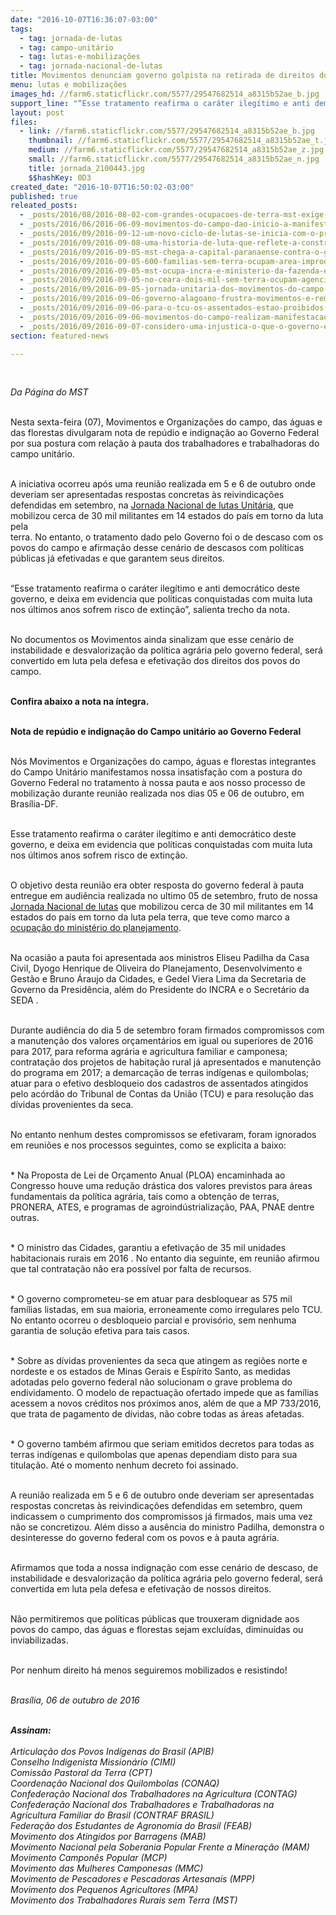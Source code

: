 ```yaml
---
date: "2016-10-07T16:36:07-03:00"
tags:
  - tag: jornada-de-lutas
  - tag: campo-unitário
  - tag: lutas-e-mobilizações
  - tag: jornada-nacional-de-lutas
title: Movimentos denunciam governo golpista na retirada de direitos do campo
menu: lutas e mobilizações
images_hd: //farm6.staticflickr.com/5577/29547682514_a8315b52ae_b.jpg
support_line: "“Esse tratamento reafirma o caráter ilegítimo e anti democrático deste governo, e deixa em evidencia que políticas conquistadas com muita luta nos últimos anos sofrem risco de extinção”"
layout: post
files:
  - link: //farm6.staticflickr.com/5577/29547682514_a8315b52ae_b.jpg
    thumbnail: //farm6.staticflickr.com/5577/29547682514_a8315b52ae_t.jpg
    medium: //farm6.staticflickr.com/5577/29547682514_a8315b52ae_z.jpg
    small: //farm6.staticflickr.com/5577/29547682514_a8315b52ae_n.jpg
    title: jornada_2100443.jpg
    $$hashKey: 0D3
created_date: "2016-10-07T16:50:02-03:00"
published: true
releated_posts:
  - _posts/2016/08/2016-08-02-com-grandes-ocupacoes-de-terra-mst-exige-reforma-agraria.md
  - _posts/2016/06/2016-06-09-movimentos-do-campo-dao-inicio-a-manifestacoes-contra-temer-entenda-as-pautas.md
  - _posts/2016/09/2016-09-12-um-novo-ciclo-de-lutas-se-inicia-com-o-protagonismo-da-juventude-afirma-militante-sem-terra.md
  - _posts/2016/09/2016-09-08-uma-historia-de-luta-que-reflete-a-construcao-do-mst-na-bahia.md
  - _posts/2016/09/2016-09-05-mst-chega-a-capital-paranaense-contra-o-golpe-e-por-reforma-agraria.md
  - _posts/2016/09/2016-09-05-600-familias-sem-terra-ocupam-area-improdutiva-no-rio-grande-do-norte.md
  - _posts/2016/09/2016-09-05-mst-ocupa-incra-e-ministerio-da-fazenda-e-exige-retomada-da-reforma-agraria.md
  - _posts/2016/09/2016-09-05-no-ceara-dois-mil-sem-terra-ocupam-agencias-do-banco-do-nordeste.md
  - _posts/2016/09/2016-09-05-jornada-unitaria-dos-movimentos-do-campo-mobiliza-milhares-de-pessoas-em-todo-pais.md
  - _posts/2016/09/2016-09-06-governo-alagoano-frustra-movimentos-e-remarca-audiencia-para-esta-terca-feira.md
  - _posts/2016/09/2016-09-06-para-o-tcu-os-assentados-estao-proibidos-de-melhorar-de-vida-diz-mst.md
  - _posts/2016/09/2016-09-06-movimentos-do-campo-realizam-manifestacao-no-incra-do-rj.md
  - _posts/2016/09/2016-09-07-considero-uma-injustica-o-que-o-governo-esta-fazendo-com-os-assentados-afirma-sem-terra.md
section: featured-news

---
```

<p>&nbsp;</p>

<p><em>Da P&aacute;gina do MST</em></p>

<p><br />
Nesta sexta-feira (07), Movimentos e Organiza&ccedil;&otilde;es do campo, das &aacute;guas e das florestas divulgaram nota de rep&uacute;dio e indigna&ccedil;&atilde;o ao Governo Federal por sua postura com rela&ccedil;&atilde;o &agrave; pauta dos trabalhadores e trabalhadoras do campo unit&aacute;rio.</p>

<p><br />
A iniciativa ocorreu ap&oacute;s uma reuni&atilde;o realizada em 5 e 6 de outubro onde deveriam ser apresentadas respostas concretas &agrave;s reivindica&ccedil;&otilde;es defendidas em setembro, na <a href="http://www.mst.org.br/2016/09/08/organizacoes-do-campo-afirmam-continuidade-das-mobilizacoes-apos-acampamento-unitario.html">Jornada Nacional de lutas Unit&aacute;ria</a>, que mobilizou cerca de 30 mil militantes em 14 estados do pa&iacute;s em torno da luta pela<br />
terra. No entanto, o tratamento dado pelo Governo foi o de descaso com os povos do campo e afirma&ccedil;&atilde;o desse cen&aacute;rio de descasos com pol&iacute;ticas p&uacute;blicas j&aacute; efetivadas e que garantem seus direitos.</p>

<p><br />
&ldquo;Esse tratamento reafirma o car&aacute;ter ileg&iacute;timo e anti democr&aacute;tico deste governo, e deixa em evidencia que pol&iacute;ticas conquistadas com muita luta nos &uacute;ltimos anos sofrem risco de extin&ccedil;&atilde;o&rdquo;, salienta trecho da nota.</p>

<p><br />
No documentos os Movimentos ainda sinalizam que esse cen&aacute;rio de instabilidade e desvaloriza&ccedil;&atilde;o da pol&iacute;tica agr&aacute;ria pelo governo federal, ser&aacute; convertido em luta pela defesa e efetiva&ccedil;&atilde;o dos direitos dos povos do campo.</p>

<p><br />
<strong>Confira abaixo a nota na &iacute;ntegra.</strong></p>

<p><br />
<strong>Nota de rep&uacute;dio e indigna&ccedil;&atilde;o do Campo unit&aacute;rio ao Governo Federal</strong></p>

<p><br />
N&oacute;s Movimentos e Organiza&ccedil;&otilde;es do campo, &aacute;guas e florestas integrantes do Campo Unit&aacute;rio manifestamos nossa insatisfa&ccedil;&atilde;o com a postura do Governo Federal no tratamento &agrave; nossa pauta e aos nosso processo de mobiliza&ccedil;&atilde;o durante reuni&atilde;o realizada nos dias 05 e 06 de outubro, em Bras&iacute;lia-DF.</p>

<p><br />
Esse tratamento reafirma o car&aacute;ter ileg&iacute;timo e anti democr&aacute;tico deste governo, e deixa em evidencia que pol&iacute;ticas conquistadas com muita luta nos &uacute;ltimos anos sofrem risco de extin&ccedil;&atilde;o.</p>

<p><br />
O objetivo desta reuni&atilde;o era obter resposta do governo federal &agrave; pauta entregue em audi&ecirc;ncia realizada no ultimo 05 de setembro, fruto de nossa <a href="http://www.mst.org.br/2016/09/08/organizacoes-do-campo-afirmam-continuidade-das-mobilizacoes-apos-acampamento-unitario.html">Jornada Nacional de lutas</a> que mobilizou cerca de 30 mil militantes em 14 estados do pa&iacute;s em torno da luta pela terra, que teve como marco a <a href="http://www.mst.org.br/2016/09/05/organizacoes-do-campo-ocupam-ministerio-do-planejamento-durante-jornada-unitaria.html">ocupa&ccedil;&atilde;o do minist&eacute;rio do planejamento</a>.</p>

<p><br />
Na ocasi&atilde;o a pauta foi apresentada aos ministros Eliseu Padilha da Casa Civil, Dyogo Henrique de Oliveira do Planejamento, Desenvolvimento e Gest&atilde;o e Bruno &Aacute;raujo da Cidades, e Gedel Viera Lima da Secretaria de Governo da Presid&ecirc;ncia, al&eacute;m do Presidente do INCRA e o Secret&aacute;rio da SEDA .</p>

<p><br />
Durante audi&ecirc;ncia do dia 5 de setembro foram firmados compromissos com a manuten&ccedil;&atilde;o dos valores or&ccedil;ament&aacute;rios em igual ou superiores de 2016 para 2017, para reforma agr&aacute;ria e agricultura familiar e camponesa; contrata&ccedil;&atilde;o dos projetos de habita&ccedil;&atilde;o rural j&aacute; apresentados e manuten&ccedil;&atilde;o do programa em 2017; a demarca&ccedil;&atilde;o de terras ind&iacute;genas e quilombolas; atuar para o efetivo desbloqueio dos cadastros de assentados atingidos pelo ac&oacute;rd&atilde;o do Tribunal de Contas da Uni&atilde;o (TCU) e para resolu&ccedil;&atilde;o das d&iacute;vidas provenientes da seca.</p>

<p><br />
No entanto nenhum destes compromissos se efetivaram, foram ignorados em reuni&otilde;es e nos processos seguintes, como se explicita a baixo:</p>

<p><br />
* Na Proposta de Lei de Or&ccedil;amento Anual (PLOA) encaminhada ao Congresso houve uma redu&ccedil;&atilde;o dr&aacute;stica dos valores previstos para &aacute;reas fundamentais da pol&iacute;tica agr&aacute;ria, tais como a obten&ccedil;&atilde;o de terras, PRONERA, ATES, e programas de agroind&uacute;strializa&ccedil;&atilde;o, PAA, PNAE dentre outras.</p>

<p><br />
* O ministro das Cidades, garantiu a efetiva&ccedil;&atilde;o de 35 mil unidades habitacionais rurais em 2016 . No entanto dia seguinte, em reuni&atilde;o afirmou que tal contrata&ccedil;&atilde;o n&atilde;o era poss&iacute;vel por falta de recursos.</p>

<p><br />
* O governo comprometeu-se em atuar para desbloquear as 575 mil fam&iacute;lias listadas, em sua maioria, erroneamente como irregulares pelo TCU. No entanto ocorreu o desbloqueio parcial e provis&oacute;rio, sem nenhuma garantia de solu&ccedil;&atilde;o efetiva para tais casos.</p>

<p><br />
* Sobre as d&iacute;vidas provenientes da seca que atingem as regi&otilde;es norte e nordeste e os estados de Minas Gerais e Esp&iacute;rito Santo, as medidas adotadas pelo governo federal n&atilde;o solucionam o grave problema do endividamento. O modelo de repactua&ccedil;&atilde;o ofertado impede que as fam&iacute;lias acessem a novos cr&eacute;ditos nos pr&oacute;ximos anos, al&eacute;m de que a MP 733/2016, que trata de pagamento de d&iacute;vidas, n&atilde;o cobre todas as &aacute;reas afetadas.</p>

<p><br />
* O governo tamb&eacute;m afirmou que seriam emitidos decretos para todas as terras ind&iacute;genas e quilombolas que apenas dependiam disto para sua titula&ccedil;&atilde;o. At&eacute; o momento nenhum decreto foi assinado.</p>

<p><br />
A reuni&atilde;o realizada em 5 e 6 de outubro onde deveriam ser apresentadas respostas concretas &agrave;s reivindica&ccedil;&otilde;es defendidas em setembro, quem indicassem o cumprimento dos compromissos j&aacute; firmados, mais uma vez n&atilde;o se concretizou. Al&eacute;m disso a aus&ecirc;ncia do ministro Padilha, demonstra o desinteresse do governo federal com os povos e &agrave; pauta agr&aacute;ria.</p>

<p><br />
Afirmamos que toda a nossa indigna&ccedil;&atilde;o com esse cen&aacute;rio de descaso, de instabilidade e desvaloriza&ccedil;&atilde;o da pol&iacute;tica agr&aacute;ria pelo governo federal, ser&aacute; convertida em luta pela defesa e efetiva&ccedil;&atilde;o de nossos direitos.</p>

<p><br />
N&atilde;o permitiremos que pol&iacute;ticas p&uacute;blicas que trouxeram dignidade aos povos do campo, das &aacute;guas e florestas sejam exclu&iacute;das, diminu&iacute;das ou inviabilizadas.</p>

<p><br />
Por nenhum direito h&aacute; menos seguiremos mobilizados e resistindo!</p>

<p><br />
<em>Bras&iacute;lia, 06 de outubro de 2016</em></p>

<p><br />
<strong><em>Assinam:</em></strong><br />
<br />
<em>Articula&ccedil;&atilde;o dos Povos Ind&iacute;genas do Brasil (APIB)<br />
Conselho Indigenista Mission&aacute;rio (CIMI)<br />
Comiss&atilde;o Pastoral da Terra (CPT)<br />
Coordena&ccedil;&atilde;o Nacional dos Quilombolas (CONAQ)<br />
Confedera&ccedil;&atilde;o Nacional dos Trabalhadores na Agricultura (CONTAG)<br />
Confedera&ccedil;&atilde;o Nacional dos Trabalhadores e Trabalhadoras na<br />
Agricultura Familiar do Brasil (CONTRAF BRASIL)<br />
Federa&ccedil;&atilde;o dos Estudantes de Agronomia do Brasil (FEAB)<br />
Movimento dos Atingidos por Barragens (MAB)<br />
Movimento Nacional pela Soberania Popular Frente a Minera&ccedil;&atilde;o (MAM)<br />
Movimento Campon&ecirc;s Popular (MCP)<br />
Movimento das Mulheres Camponesas (MMC)<br />
Movimento de Pescadores e Pescadoras Artesanais (MPP)<br />
Movimento dos Pequenos Agricultores (MPA)<br />
Movimento dos Trabalhadores Rurais sem Terra (MST)</em></p>
